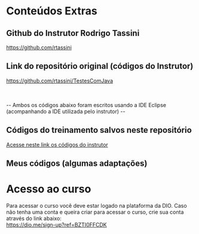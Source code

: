# Conteúdos Extras

## Github do Instrutor Rodrigo Tassini 
https://github.com/rtassini

## Link do repositório original (códigos do Instrutor)
https://github.com/rtassini/TestesComJava

<br>
<br>
-- Ambos os códigos abaixo foram escritos usando a IDE Eclipse (acompanhando a IDE utilizada pelo instrutor) --

## Códigos do treinamento salvos neste repositório
[Acesse neste link os códigos do instrutor](https://github.com/dimitrimarinho/Aplicar-Testes-com-Java/tree/main/Se%C3%A7%C3%A3o%20de%20Conte%C3%BAdos%20Extras/C%C3%B3digos%20do%20Treinamento%20(Rodrigo%20Tassini))

## Meus códigos (algumas adaptações)


# Acesso ao curso

Para acessar o curso você deve estar logado na plataforma da DIO.
Caso não tenha uma conta e queira criar para acessar o curso, crie sua conta através do link abaixo: <br>
https://dio.me/sign-up?ref=BZTI0FFCDK
